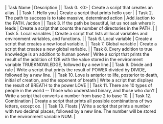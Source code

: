 | Task Name | Description |
| Task 0. <0> | Create a script that creates an alias. |
| Task 1. Hello you | Create a script that prints hello user |
| Task 2. The path to success is to take massive, determined action | Add /action to the PATH. /action |
| Task 3. If the path be beautiful, let us not ask where it leads | Create a script that counts the number of directories in the PATH. |
| Task 5. Local variables | Create a script that lists all local variables and environment variables, and functions. |
| Task 6. Local variable | Create a script that creates a new local variable. |
| Task 7. Global variable | Create a script that creates a new global variable. |
| Task 8. Every addition to true knowledge is an addition to human power | Write a script that prints the result of the addition of 128 with the value stored in the environment variable TRUEKNOWLEDGE, followed by a new line.|
| Task 9. Divide and rule | Write a script that prints the result of POWER divided by DIVIDE, followed by a new line. |
| Task 10. Love is anterior to life, posterior to death, initial of creation, and the exponent of breath | Write a script that displays the result of BREATH to the power LOVE |
| Task 11. There are 10 types of people in the world -- Those who understand binary, and those who don't | Write a script that converts a number from base 2 to base 10. |
| Task 12. Combination | Create a script that prints all possible combinations of two letters, except oo. |
| Task 13. Floats | Write a script that prints a number with two decimal places, followed by a new line.
The number will be stored in the environment variable NUM. |

 
